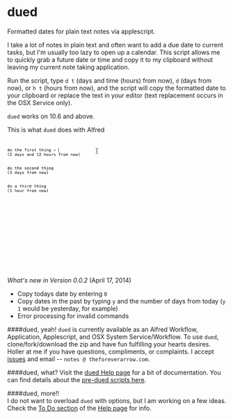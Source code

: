 dued
====
Formatted dates for plain text notes via applescript. 

I take a lot of notes in plain text and often want to add a due date to current tasks, but I'm usually too lazy to open up a calendar. This script allows me to quickly grab a future date or time and copy it to my clipboard without leaving my current note taking application.  

Run the script, type `d t` (days and time (hours) from now), `d` (days from now), or `h t` (hours from now), and the script will copy the formatted date to your clipboard or replace the text in your editor (text replacement occurs in the OSX Service only). 

`dued` works on 10.6 and above. 

This is what `dued` does with Alfred    
<BR>  
![dued demo](https://raw.githubusercontent.com/unforswearing/dued/master/images/DuedDemo2.gif)   

*What's new in Version 0.0.2* (April 17, 2014)    

- Copy todays date by entering `0`   
- Copy dates in the past by typing `y` and the number of days from today (`y 1` would be yesterday, for example)  
- Error processing for invalid commands 

####dued, yeah!
`dued` is currently available as an Alfred Workflow, Application, Applescript, and OSX System Service/Workflow. To use `dued`, clone/fork/download the zip and have fun fulfilling your hearts desires. Holler at me if you have questions, compliments, or complaints. I accept [issues](https://github.com/unforswearing/dued/issues) and email -- `notes @ theforeverarrow.com`.   

####dued, what?
Visit the [dued Help page](https://github.com/unforswearing/dued/blob/master/help.md) for a bit of documentation.        You can find details about the [pre-dued scripts here](http://scriptogr.am/unforswearing/post/future-dates).   

####dued, more!!  
I do not want to overload `dued` with options, but I am working on a few ideas. Check the [To Do section](https://github.com/unforswearing/dued/blob/master/help.md#to-do) of the [Help page](https://github.com/unforswearing/dued/blob/master/help.md) for info.  
